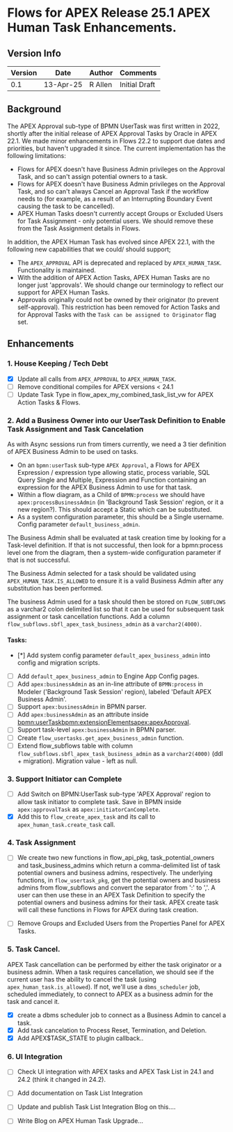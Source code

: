 # Flows for APEX Release 25.1 APEX Human Task Enhancements.

## Version Info

| Version| Date | Author | Comments
| -- | -- | --| --|
| 0.1 | 13-Apr-25 | R Allen | Initial Draft |

## Background

The APEX Approval sub-type of BPMN UserTask was first written in 2022, shortly after the initial release of APEX Approval Tasks by Oracle in APEX 22.1.  We made minor enhancements in Flows 22.2 to support due dates and priorities, but haven't upgraded it since.  The current implementation has the following limitations:
 - Flows for APEX doesn't have Business Admin privileges on the Approval Task, and so can't assign potential owners to a task.
 - Flows for APEX doesn't have Business Admin privileges on the Approval Task, and so can't always Cancel an Approval Task if the workflow needs to (for example, as a result of an Interrupting Boundary Event causing the task to be cancelled).
 - APEX Human Tasks doesn't currently accept Groups or Excluded Users for Task Assignment - only potential users.   We should remove these from the Task Assignment details in Flows.
  
In addition, the APEX Human Task has evolved since APEX 22.1, with the following new capabilities that we could/ should support;
- The `APEX_APPROVAL` API is deprecated and replaced by `APEX_HUMAN_TASK`.  Functionality is maintained.
- With the addition of APEX Action Tasks, APEX Human Tasks are no longer just 'approvals'.  We should change our terminology to reflect our support for APEX Human Tasks.
- Approvals  originally could not be owned by their originator (to prevent self-approval).  This restriction has been removed for Action Tasks and for Approval Tasks with the `Task can be assigned to Originator` flag set.  
  

## Enhancements

### 1.  House Keeping / Tech Debt

 - [x] Update all calls from `APEX_APPROVAL` to `APEX_HUMAN_TASK`.
 - [ ] Remove conditional compiles for APEX versions < 24.1
 - [ ] Update Task Type in flow_apex_my_combined_task_list_vw for APEX Action Tasks & Flows.

### 2. Add a Business Owner into our UserTask Definition to Enable Task Assignment and Task Cancelation

As with Async sessions run from timers currently, we need a 3 tier definition of APEX Business Admin to be used on tasks.
  - On an `bpmn:userTask` sub-type `APEX Approval`, a Flows for APEX Expression / expression type allowing static, process variable, SQL Query Single and Multiple, Expression and Function containing an expression for the APEX Business Admin to use for that task.
  - Within a flow diagram, as a Child of `BPMN:process` we should have `apex:processBusinessAdmin` (in 'Background Task Session' region, or it a new region?).  This should accept a Static which can be substituted.
 - As a system configuration parameter, this should be a Single username.  Config parameter `default_business_admin`.
  
The Business Admin shall be evaluated at task creation time by looking for a Task-level definition.   If that is not successful, then look for a bpmn:process level one from the diagram, then a system-wide configuration parameter if that is not successful.

The Business Admin selected for a task should be validated using `APEX_HUMAN_TASK.IS_ALLOWED` to ensure it is a valid Business Admin after any substitution has been performed.

The business Admin used for a task should then be stored on `FLOW_SUBFLOWS` as a varchar2 colon delimited list so that it can be used for subsequent task assignment or task cancellation functions. Add a column `flow_subflows.sbfl_apex_task_business_admin` as a `varchar2(4000)`.

#### Tasks:

 - [*] Add system config parameter `default_apex_business_admin` into config and migration scripts.
 - [ ] Add `default_apex_business_admin` to Engine App Config pages.
 - [ ] Add `apex:businessAdmin` as an in-line attribute of `BPMN:process` in Modeler ('Background Task Session' region), labeled 'Default APEX Business Admin'.
 - [ ] Support `apex:businessAdmin` in BPMN parser.
 - [ ] Add `apex:businessAdmin` as an attribute inside <bpmn:userTask><bpmn:extensionElements><apex:apexApproval>.
 - [ ] Support task-level `apex:businessAdmin` in BPMN parser.
 - [ ] Create `flow_usertasks.get_apex_business_admin` function.
 - [ ] Extend flow_subflows table with column `flow_subflows.sbfl_apex_task_business_admin` as a `varchar2(4000)` (ddl + migration).  Migration value - left as null.

### 3.  Support Initiator can Complete

- [ ] Add Switch on BPMN:UserTask sub-type 'APEX Approval' region to allow task initiator to complete task. Save in BPMN inside `apex:approvalTask` as `apex:initiatorCanComplete`.
- [x] Add this to `flow_create_apex_task` and its call to `apex_human_task.create_task` call.

### 4. Task Assignment

- [ ] We create two new functions in flow_api_pkg, task_potential_owners and task_business_admins which return a comma-delimited list of task potential owners and business admins, respectively.  The underlying functions, in `flow_usertask_pkg`, get the potential owners and business admins from flow_subflows and convert the separator from ':' to ','.  A user can then use these in an APEX Task Definition to specify the potential owners and business admins for their task.  APEX create task will call these functions in Flows for APEX during task creation.
- [ ] Remove Groups and Excluded Users from the Properties Panel for APEX Tasks.
  

### 5. Task Cancel.

APEX Task cancellation can be performed by either the task originator or a business admin. When a task requires cancellation, we should see if the current user has the ability to cancel the task (using `apex_human_task.is_allowed`).  If not, we'll use a `dbms_scheduler` job, scheduled immediately, to connect to APEX as a business admin for the task and cancel it.

- [x] create a dbms scheduler job to connect as a Business Admin to cancel a task.
- [x] Add task cancelation to Process Reset, Termination, and Deletion.
- [x] Add APEX$TASK_STATE to plugin callback..

### 6. UI Integration

- [ ] Check UI integration with APEX tasks and APEX Task List in 24.1 and 24.2 (think it changed in 24.2).  
- [ ] Add documentation on Task List Integration
- [ ] Update and publish Task List Integration Blog on this....
- [ ] Write Blog on APEX Human Task Upgrade...

